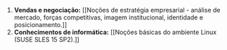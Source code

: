 1. **Vendas e negociação:** [[Noções de estratégia empresarial - análise de mercado, forças competitivas, imagem institucional, identidade e posicionamento.]]
2. **Conhecimentos de informática:** [[Noções básicas do ambiente Linux (SUSE SLES 15 SP2).]]